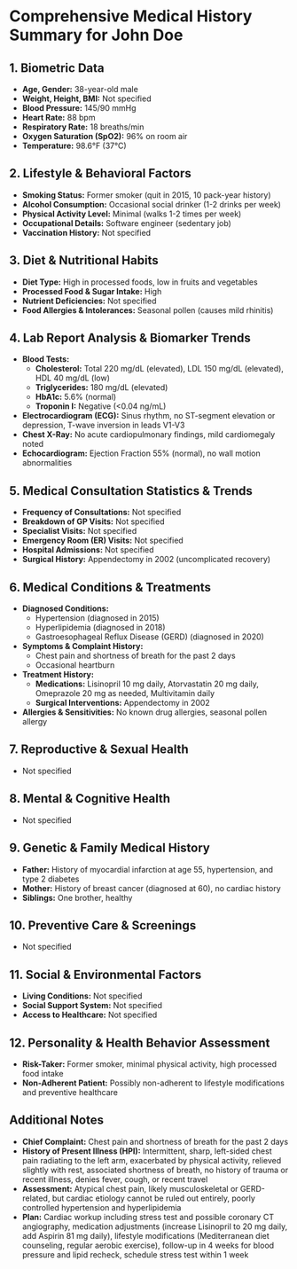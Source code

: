 # Comprehensive Medical History Summary for John Doe

## 1. Biometric Data
- **Age, Gender:** 38-year-old male
- **Weight, Height, BMI:** Not specified
- **Blood Pressure:** 145/90 mmHg
- **Heart Rate:** 88 bpm
- **Respiratory Rate:** 18 breaths/min
- **Oxygen Saturation (SpO2):** 96% on room air
- **Temperature:** 98.6°F (37°C)

## 2. Lifestyle & Behavioral Factors
- **Smoking Status:** Former smoker (quit in 2015, 10 pack-year history)
- **Alcohol Consumption:** Occasional social drinker (1-2 drinks per week)
- **Physical Activity Level:** Minimal (walks 1-2 times per week)
- **Occupational Details:** Software engineer (sedentary job)
- **Vaccination History:** Not specified

## 3. Diet & Nutritional Habits
- **Diet Type:** High in processed foods, low in fruits and vegetables
- **Processed Food & Sugar Intake:** High
- **Nutrient Deficiencies:** Not specified
- **Food Allergies & Intolerances:** Seasonal pollen (causes mild rhinitis)

## 4. Lab Report Analysis & Biomarker Trends
- **Blood Tests:**
  - **Cholesterol:** Total 220 mg/dL (elevated), LDL 150 mg/dL (elevated), HDL 40 mg/dL (low)
  - **Triglycerides:** 180 mg/dL (elevated)
  - **HbA1c:** 5.6% (normal)
  - **Troponin I:** Negative (<0.04 ng/mL)
- **Electrocardiogram (ECG):** Sinus rhythm, no ST-segment elevation or depression, T-wave inversion in leads V1-V3
- **Chest X-Ray:** No acute cardiopulmonary findings, mild cardiomegaly noted
- **Echocardiogram:** Ejection Fraction 55% (normal), no wall motion abnormalities

## 5. Medical Consultation Statistics & Trends
- **Frequency of Consultations:** Not specified
- **Breakdown of GP Visits:** Not specified
- **Specialist Visits:** Not specified
- **Emergency Room (ER) Visits:** Not specified
- **Hospital Admissions:** Not specified
- **Surgical History:** Appendectomy in 2002 (uncomplicated recovery)

## 6. Medical Conditions & Treatments
- **Diagnosed Conditions:**
  - Hypertension (diagnosed in 2015)
  - Hyperlipidemia (diagnosed in 2018)
  - Gastroesophageal Reflux Disease (GERD) (diagnosed in 2020)
- **Symptoms & Complaint History:**
  - Chest pain and shortness of breath for the past 2 days
  - Occasional heartburn
- **Treatment History:**
  - **Medications:** Lisinopril 10 mg daily, Atorvastatin 20 mg daily, Omeprazole 20 mg as needed, Multivitamin daily
  - **Surgical Interventions:** Appendectomy in 2002
- **Allergies & Sensitivities:** No known drug allergies, seasonal pollen allergy

## 7. Reproductive & Sexual Health
- Not specified

## 8. Mental & Cognitive Health
- Not specified

## 9. Genetic & Family Medical History
- **Father:** History of myocardial infarction at age 55, hypertension, and type 2 diabetes
- **Mother:** History of breast cancer (diagnosed at 60), no cardiac history
- **Siblings:** One brother, healthy

## 10. Preventive Care & Screenings
- Not specified

## 11. Social & Environmental Factors
- **Living Conditions:** Not specified
- **Social Support System:** Not specified
- **Access to Healthcare:** Not specified

## 12. Personality & Health Behavior Assessment
- **Risk-Taker:** Former smoker, minimal physical activity, high processed food intake
- **Non-Adherent Patient:** Possibly non-adherent to lifestyle modifications and preventive healthcare

## Additional Notes
- **Chief Complaint:** Chest pain and shortness of breath for the past 2 days
- **History of Present Illness (HPI):** Intermittent, sharp, left-sided chest pain radiating to the left arm, exacerbated by physical activity, relieved slightly with rest, associated shortness of breath, no history of trauma or recent illness, denies fever, cough, or recent travel
- **Assessment:** Atypical chest pain, likely musculoskeletal or GERD-related, but cardiac etiology cannot be ruled out entirely, poorly controlled hypertension and hyperlipidemia
- **Plan:** Cardiac workup including stress test and possible coronary CT angiography, medication adjustments (increase Lisinopril to 20 mg daily, add Aspirin 81 mg daily), lifestyle modifications (Mediterranean diet counseling, regular aerobic exercise), follow-up in 4 weeks for blood pressure and lipid recheck, schedule stress test within 1 week